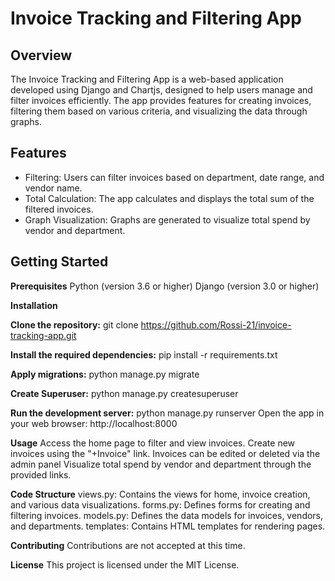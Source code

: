 # Invoice Tracking and Filtering App

## Overview

The Invoice Tracking and Filtering App is a web-based application developed using Django and Chartjs, designed to help users manage and filter invoices efficiently. The app provides features for creating invoices, filtering them based on various criteria, and visualizing the data through graphs.

## Features

- Filtering: Users can filter invoices based on department, date range, and vendor name.
- Total Calculation: The app calculates and displays the total sum of the filtered invoices.
- Graph Visualization: Graphs are generated to visualize total spend by vendor and department.

## **Getting Started**

**Prerequisites**
Python (version 3.6 or higher)
Django (version 3.0 or higher)

**Installation**

**Clone the repository:**
git clone https://github.com/Rossi-21/invoice-tracking-app.git

**Install the required dependencies:**
pip install -r requirements.txt

**Apply migrations:**
python manage.py migrate

**Create Superuser:**
python manage.py createsuperuser

**Run the development server:**
python manage.py runserver
Open the app in your web browser: http://localhost:8000

**Usage**
Access the home page to filter and view invoices.
Create new invoices using the "+Invoice" link.
Invoices can be edited or deleted via the admin panel
Visualize total spend by vendor and department through the provided links.

**Code Structure**
views.py: Contains the views for home, invoice creation, and various data visualizations.
forms.py: Defines forms for creating and filtering invoices.
models.py: Defines the data models for invoices, vendors, and departments.
templates: Contains HTML templates for rendering pages.

**Contributing**
Contributions are not accepted at this time.

**License**
This project is licensed under the MIT License.

